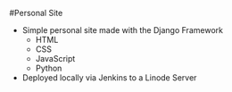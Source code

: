 #Personal Site
- Simple personal site made with the Django Framework
	- HTML
	- CSS
	- JavaScript
	- Python
- Deployed locally via Jenkins to a Linode Server
